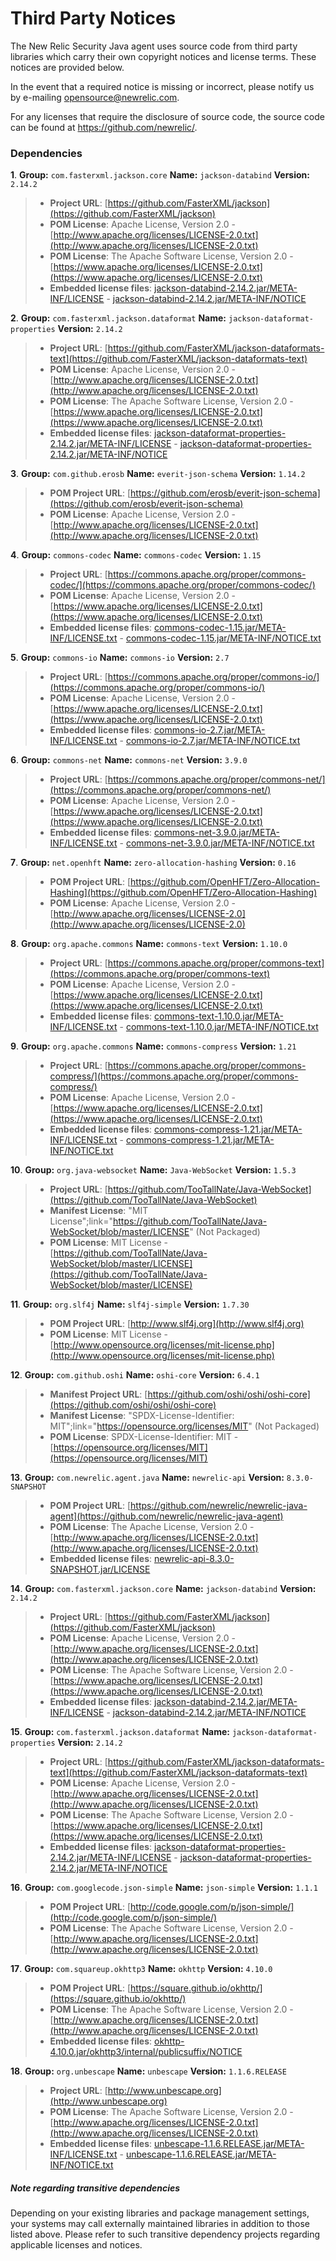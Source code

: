 # Third Party Notices

The New Relic Security Java agent uses source code from third party libraries which carry
their own copyright notices and license terms. These notices are provided
below.

In the event that a required notice is missing or incorrect, please notify us
by e-mailing [opensource@newrelic.com](dependency-license/mailto:opensource@newrelic.com).

For any licenses that require the disclosure of source code, the source code
can be found at https://github.com/newrelic/.

### Dependencies 

**1**. **Group:** `com.fasterxml.jackson.core` **Name:** `jackson-databind` **Version:** `2.14.2` 
> - **Project URL**: [https://github.com/FasterXML/jackson](https://github.com/FasterXML/jackson)
> - **POM License**: Apache License, Version 2.0 - [http://www.apache.org/licenses/LICENSE-2.0.txt](http://www.apache.org/licenses/LICENSE-2.0.txt)
> - **POM License**: The Apache Software License, Version 2.0 - [https://www.apache.org/licenses/LICENSE-2.0.txt](https://www.apache.org/licenses/LICENSE-2.0.txt)
> - **Embedded license files**: [jackson-databind-2.14.2.jar/META-INF/LICENSE](/Users/hsinghlodha/Workspace/k2-workspace/K2-JavaAgent/third-party-dependencies/jackson-databind-2.14.2.jar/META-INF/LICENSE) 
    - [jackson-databind-2.14.2.jar/META-INF/NOTICE](/Users/hsinghlodha/Workspace/k2-workspace/K2-JavaAgent/third-party-dependencies/jackson-databind-2.14.2.jar/META-INF/NOTICE)

**2**. **Group:** `com.fasterxml.jackson.dataformat` **Name:** `jackson-dataformat-properties` **Version:** `2.14.2` 
> - **Project URL**: [https://github.com/FasterXML/jackson-dataformats-text](https://github.com/FasterXML/jackson-dataformats-text)
> - **POM License**: Apache License, Version 2.0 - [http://www.apache.org/licenses/LICENSE-2.0.txt](http://www.apache.org/licenses/LICENSE-2.0.txt)
> - **POM License**: The Apache Software License, Version 2.0 - [https://www.apache.org/licenses/LICENSE-2.0.txt](https://www.apache.org/licenses/LICENSE-2.0.txt)
> - **Embedded license files**: [jackson-dataformat-properties-2.14.2.jar/META-INF/LICENSE](/Users/hsinghlodha/Workspace/k2-workspace/K2-JavaAgent/third-party-dependencies/jackson-dataformat-properties-2.14.2.jar/META-INF/LICENSE) 
    - [jackson-dataformat-properties-2.14.2.jar/META-INF/NOTICE](/Users/hsinghlodha/Workspace/k2-workspace/K2-JavaAgent/third-party-dependencies/jackson-dataformat-properties-2.14.2.jar/META-INF/NOTICE)

**3**. **Group:** `com.github.erosb` **Name:** `everit-json-schema` **Version:** `1.14.2` 
> - **POM Project URL**: [https://github.com/erosb/everit-json-schema](https://github.com/erosb/everit-json-schema)
> - **POM License**: Apache License, Version 2.0 - [http://www.apache.org/licenses/LICENSE-2.0.txt](http://www.apache.org/licenses/LICENSE-2.0.txt)

**4**. **Group:** `commons-codec` **Name:** `commons-codec` **Version:** `1.15` 
> - **Project URL**: [https://commons.apache.org/proper/commons-codec/](https://commons.apache.org/proper/commons-codec/)
> - **POM License**: Apache License, Version 2.0 - [https://www.apache.org/licenses/LICENSE-2.0.txt](https://www.apache.org/licenses/LICENSE-2.0.txt)
> - **Embedded license files**: [commons-codec-1.15.jar/META-INF/LICENSE.txt](/Users/hsinghlodha/Workspace/k2-workspace/K2-JavaAgent/third-party-dependencies/commons-codec-1.15.jar/META-INF/LICENSE.txt) 
    - [commons-codec-1.15.jar/META-INF/NOTICE.txt](/Users/hsinghlodha/Workspace/k2-workspace/K2-JavaAgent/third-party-dependencies/commons-codec-1.15.jar/META-INF/NOTICE.txt)

**5**. **Group:** `commons-io` **Name:** `commons-io` **Version:** `2.7` 
> - **Project URL**: [https://commons.apache.org/proper/commons-io/](https://commons.apache.org/proper/commons-io/)
> - **POM License**: Apache License, Version 2.0 - [https://www.apache.org/licenses/LICENSE-2.0.txt](https://www.apache.org/licenses/LICENSE-2.0.txt)
> - **Embedded license files**: [commons-io-2.7.jar/META-INF/LICENSE.txt](/Users/hsinghlodha/Workspace/k2-workspace/K2-JavaAgent/third-party-dependencies/commons-io-2.7.jar/META-INF/LICENSE.txt) 
    - [commons-io-2.7.jar/META-INF/NOTICE.txt](/Users/hsinghlodha/Workspace/k2-workspace/K2-JavaAgent/third-party-dependencies/commons-io-2.7.jar/META-INF/NOTICE.txt)

**6**. **Group:** `commons-net` **Name:** `commons-net` **Version:** `3.9.0` 
> - **Project URL**: [https://commons.apache.org/proper/commons-net/](https://commons.apache.org/proper/commons-net/)
> - **POM License**: Apache License, Version 2.0 - [https://www.apache.org/licenses/LICENSE-2.0.txt](https://www.apache.org/licenses/LICENSE-2.0.txt)
> - **Embedded license files**: [commons-net-3.9.0.jar/META-INF/LICENSE.txt](/Users/hsinghlodha/Workspace/k2-workspace/K2-JavaAgent/third-party-dependencies/commons-net-3.9.0.jar/META-INF/LICENSE.txt) 
    - [commons-net-3.9.0.jar/META-INF/NOTICE.txt](/Users/hsinghlodha/Workspace/k2-workspace/K2-JavaAgent/third-party-dependencies/commons-net-3.9.0.jar/META-INF/NOTICE.txt)

**7**. **Group:** `net.openhft` **Name:** `zero-allocation-hashing` **Version:** `0.16` 
> - **POM Project URL**: [https://github.com/OpenHFT/Zero-Allocation-Hashing](https://github.com/OpenHFT/Zero-Allocation-Hashing)
> - **POM License**: Apache License, Version 2.0 - [http://www.apache.org/licenses/LICENSE-2.0](http://www.apache.org/licenses/LICENSE-2.0)

**8**. **Group:** `org.apache.commons` **Name:** `commons-text` **Version:** `1.10.0` 
> - **Project URL**: [https://commons.apache.org/proper/commons-text](https://commons.apache.org/proper/commons-text)
> - **POM License**: Apache License, Version 2.0 - [https://www.apache.org/licenses/LICENSE-2.0.txt](https://www.apache.org/licenses/LICENSE-2.0.txt)
> - **Embedded license files**: [commons-text-1.10.0.jar/META-INF/LICENSE.txt](/Users/hsinghlodha/Workspace/k2-workspace/K2-JavaAgent/third-party-dependencies/commons-text-1.10.0.jar/META-INF/LICENSE.txt) 
    - [commons-text-1.10.0.jar/META-INF/NOTICE.txt](/Users/hsinghlodha/Workspace/k2-workspace/K2-JavaAgent/third-party-dependencies/commons-text-1.10.0.jar/META-INF/NOTICE.txt)

**9**. **Group:** `org.apache.commons` **Name:** `commons-compress` **Version:** `1.21` 
> - **Project URL**: [https://commons.apache.org/proper/commons-compress/](https://commons.apache.org/proper/commons-compress/)
> - **POM License**: Apache License, Version 2.0 - [https://www.apache.org/licenses/LICENSE-2.0.txt](https://www.apache.org/licenses/LICENSE-2.0.txt)
> - **Embedded license files**: [commons-compress-1.21.jar/META-INF/LICENSE.txt](/Users/hsinghlodha/Workspace/k2-workspace/K2-JavaAgent/third-party-dependencies/commons-compress-1.21.jar/META-INF/LICENSE.txt) 
    - [commons-compress-1.21.jar/META-INF/NOTICE.txt](/Users/hsinghlodha/Workspace/k2-workspace/K2-JavaAgent/third-party-dependencies/commons-compress-1.21.jar/META-INF/NOTICE.txt)

**10**. **Group:** `org.java-websocket` **Name:** `Java-WebSocket` **Version:** `1.5.3` 
> - **Project URL**: [https://github.com/TooTallNate/Java-WebSocket](https://github.com/TooTallNate/Java-WebSocket)
> - **Manifest License**: "MIT License";link="https://github.com/TooTallNate/Java-WebSocket/blob/master/LICENSE" (Not Packaged)
> - **POM License**: MIT License - [https://github.com/TooTallNate/Java-WebSocket/blob/master/LICENSE](https://github.com/TooTallNate/Java-WebSocket/blob/master/LICENSE)

**11**. **Group:** `org.slf4j` **Name:** `slf4j-simple` **Version:** `1.7.30` 
> - **POM Project URL**: [http://www.slf4j.org](http://www.slf4j.org)
> - **POM License**: MIT License - [http://www.opensource.org/licenses/mit-license.php](http://www.opensource.org/licenses/mit-license.php)

**12**. **Group:** `com.github.oshi` **Name:** `oshi-core` **Version:** `6.4.1` 
> - **Manifest Project URL**: [https://github.com/oshi/oshi/oshi-core](https://github.com/oshi/oshi/oshi-core)
> - **Manifest License**: "SPDX-License-Identifier: MIT";link="https://opensource.org/licenses/MIT" (Not Packaged)
> - **POM License**: SPDX-License-Identifier: MIT - [https://opensource.org/licenses/MIT](https://opensource.org/licenses/MIT)

**13**. **Group:** `com.newrelic.agent.java` **Name:** `newrelic-api` **Version:** `8.3.0-SNAPSHOT` 
> - **POM Project URL**: [https://github.com/newrelic/newrelic-java-agent](https://github.com/newrelic/newrelic-java-agent)
> - **POM License**: The Apache License, Version 2.0 - [http://www.apache.org/licenses/LICENSE-2.0.txt](http://www.apache.org/licenses/LICENSE-2.0.txt)
> - **Embedded license files**: [newrelic-api-8.3.0-SNAPSHOT.jar/LICENSE](/Users/hsinghlodha/Workspace/k2-workspace/K2-JavaAgent/third-party-dependencies/newrelic-api-8.3.0-SNAPSHOT.jar/LICENSE)

**14**. **Group:** `com.fasterxml.jackson.core` **Name:** `jackson-databind` **Version:** `2.14.2` 
> - **Project URL**: [https://github.com/FasterXML/jackson](https://github.com/FasterXML/jackson)
> - **POM License**: Apache License, Version 2.0 - [http://www.apache.org/licenses/LICENSE-2.0.txt](http://www.apache.org/licenses/LICENSE-2.0.txt)
> - **POM License**: The Apache Software License, Version 2.0 - [https://www.apache.org/licenses/LICENSE-2.0.txt](https://www.apache.org/licenses/LICENSE-2.0.txt)
> - **Embedded license files**: [jackson-databind-2.14.2.jar/META-INF/LICENSE](/Users/hsinghlodha/Workspace/k2-workspace/K2-JavaAgent/third-party-dependencies/jackson-databind-2.14.2.jar/META-INF/LICENSE) 
    - [jackson-databind-2.14.2.jar/META-INF/NOTICE](/Users/hsinghlodha/Workspace/k2-workspace/K2-JavaAgent/third-party-dependencies/jackson-databind-2.14.2.jar/META-INF/NOTICE)

**15**. **Group:** `com.fasterxml.jackson.dataformat` **Name:** `jackson-dataformat-properties` **Version:** `2.14.2` 
> - **Project URL**: [https://github.com/FasterXML/jackson-dataformats-text](https://github.com/FasterXML/jackson-dataformats-text)
> - **POM License**: Apache License, Version 2.0 - [http://www.apache.org/licenses/LICENSE-2.0.txt](http://www.apache.org/licenses/LICENSE-2.0.txt)
> - **POM License**: The Apache Software License, Version 2.0 - [https://www.apache.org/licenses/LICENSE-2.0.txt](https://www.apache.org/licenses/LICENSE-2.0.txt)
> - **Embedded license files**: [jackson-dataformat-properties-2.14.2.jar/META-INF/LICENSE](/Users/hsinghlodha/Workspace/k2-workspace/K2-JavaAgent/third-party-dependencies/jackson-dataformat-properties-2.14.2.jar/META-INF/LICENSE) 
    - [jackson-dataformat-properties-2.14.2.jar/META-INF/NOTICE](/Users/hsinghlodha/Workspace/k2-workspace/K2-JavaAgent/third-party-dependencies/jackson-dataformat-properties-2.14.2.jar/META-INF/NOTICE)

**16**. **Group:** `com.googlecode.json-simple` **Name:** `json-simple` **Version:** `1.1.1` 
> - **POM Project URL**: [http://code.google.com/p/json-simple/](http://code.google.com/p/json-simple/)
> - **POM License**: The Apache Software License, Version 2.0 - [http://www.apache.org/licenses/LICENSE-2.0.txt](http://www.apache.org/licenses/LICENSE-2.0.txt)

**17**. **Group:** `com.squareup.okhttp3` **Name:** `okhttp` **Version:** `4.10.0` 
> - **POM Project URL**: [https://square.github.io/okhttp/](https://square.github.io/okhttp/)
> - **POM License**: The Apache Software License, Version 2.0 - [http://www.apache.org/licenses/LICENSE-2.0.txt](http://www.apache.org/licenses/LICENSE-2.0.txt)
> - **Embedded license files**: [okhttp-4.10.0.jar/okhttp3/internal/publicsuffix/NOTICE](/Users/hsinghlodha/Workspace/k2-workspace/K2-JavaAgent/third-party-dependencies/okhttp-4.10.0.jar/okhttp3/internal/publicsuffix/NOTICE)

**18**. **Group:** `org.unbescape` **Name:** `unbescape` **Version:** `1.1.6.RELEASE` 
> - **Project URL**: [http://www.unbescape.org](http://www.unbescape.org)
> - **POM License**: The Apache Software License, Version 2.0 - [http://www.apache.org/licenses/LICENSE-2.0.txt](http://www.apache.org/licenses/LICENSE-2.0.txt)
> - **Embedded license files**: [unbescape-1.1.6.RELEASE.jar/META-INF/LICENSE.txt](/Users/hsinghlodha/Workspace/k2-workspace/K2-JavaAgent/third-party-dependencies/unbescape-1.1.6.RELEASE.jar/META-INF/LICENSE.txt) 
    - [unbescape-1.1.6.RELEASE.jar/META-INF/NOTICE.txt](/Users/hsinghlodha/Workspace/k2-workspace/K2-JavaAgent/third-party-dependencies/unbescape-1.1.6.RELEASE.jar/META-INF/NOTICE.txt)


##### Note regarding transitive dependencies 

Depending on your existing libraries and package management settings, your systems may call externally maintained libraries in addition to those listed above. Please refer to such transitive dependency projects regarding applicable licenses and notices.